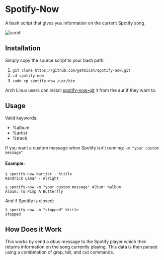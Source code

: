 # Spotify-Now

A bash script that gives you information on the current Spotify song.

![scrot](https://raw.githubusercontent.com/getmicah/spotify-now/master/scrot.png)


## Installation
Simply copy the source script to your bash path.

1. `git clone https://github.com/getmicah/spotify-now.git`
2. `cd spotify-now`
3. `sudo cp spotify-now /usr/bin`

Arch Linux users can install [spotify-now-git](https://aur.archlinux.org/packages/spotify-now-git) it from the aur if they want to.


## Usage

Valid keywords:

* %album
* %artist
* %track

If you want a custom message when Spotify isn't running:
`-m "your custom message"`

#### Example:

```
$ spotify-now %artist - %title
Kendrick Lamar - Alright
```

```
$ spotify-now -m "your custom message" Album: %album
Album: To Pimp A Butterfly
```

And if Spotify is closed:

```
$ spotify-now -m "stopped" %title
stopped
```


## How Does it Work
This works by send a dbus message to the Spotify player which then returns information on the song currently playing. This data is then parsed using a combination of grep, tail, and cut commands.
